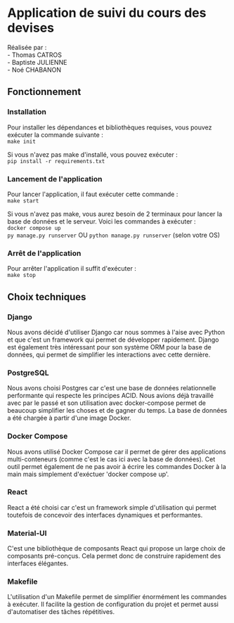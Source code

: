 # Application de suivi du cours des devises
Réalisée par :  
    - Thomas CATROS  
    - Baptiste JULIENNE  
    - Noé CHABANON  

## Fonctionnement
### Installation
Pour installer les dépendances et bibliothèques requises, vous pouvez exécuter la commande suivante :  
    `make init`

Si vous n'avez pas make d'installé, vous pouvez exécuter :  
    `pip install -r requirements.txt`


### Lancement de l'application 
Pour lancer l'application, il faut exécuter cette commande :  
    `make start`

Si vous n'avez pas make, vous aurez besoin de 2 terminaux pour lancer la base de données et le serveur.
Voici les commandes à exécuter :  
    `docker compose up`  
    `py manage.py runserver` OU `python manage.py runserver` (selon votre OS)


### Arrêt de l'application
Pour arrêter l'application il suffit d'exécuter :  
    `make stop`


## Choix techniques
### Django
Nous avons décidé d'utiliser Django car nous sommes à l'aise avec Python et que c'est un framework qui permet de développer rapidement.
Django est également très intéressant pour son système ORM pour la base de données, qui permet de simplifier les interactions avec cette dernière.

### PostgreSQL
Nous avons choisi Postgres car c'est une base de données relationnelle performante qui respecte les principes ACID. Nous avions déjà travaillé avec par le passé et son utilisation avec docker-compose permet de beaucoup simplifier les choses et de gagner du temps. La base de données a été chargée à partir d'une image Docker.

### Docker Compose
Nous avons utilisé Docker Compose car il permet de gérer des applications multi-conteneurs (comme c'est le cas ici avec la base de données). Cet outil permet également de ne pas avoir à écrire les commandes Docker à la main mais simplement d'exéctuer 'docker compose up'.

### React
React a été choisi car c'est un framework simple d'utilisation qui permet toutefois de concevoir des interfaces dynamiques et performantes.

### Material-UI
C'est une bibliothèque de composants React qui propose un large choix de composants pré-conçus. Cela permet donc de construire rapidement des interfaces élégantes.

### Makefile
L'utilisation d'un Makefile permet de simplifier énormément les commandes à exécuter. Il facilite la gestion de configuration du projet et permet aussi d'automatiser des tâches répétitives.
